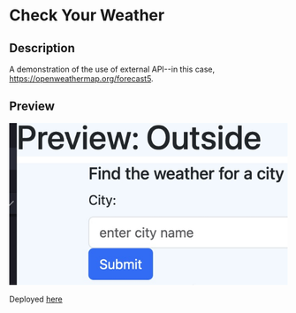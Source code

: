 # Check Your Weather

## Description
A demonstration of the use of external API--in this case, https://openweathermap.org/forecast5.


## Preview
![img](./assets/firstpreview.jpg)

Deployed [here](https://mollydotwhat.github.io/checkyourweather/)